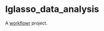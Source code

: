 # lglasso_data_analysis

A [workflowr][] project.

[workflowr]: https://github.com/workflowr/workflowr
